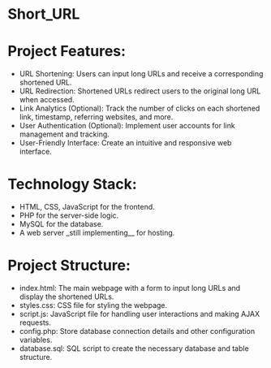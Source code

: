 # Short_URL
# Project Features:
<ul>
<li>URL Shortening: Users can input long URLs and receive a corresponding shortened URL.</li>
<li>URL Redirection: Shortened URLs redirect users to the original long URL when accessed.</li>
<li>Link Analytics (Optional): Track the number of clicks on each shortened link, timestamp, referring websites, and more.</li>
<li>User Authentication (Optional): Implement user accounts for link management and tracking.</li>
<li>User-Friendly Interface: Create an intuitive and responsive web interface.</li>
</ul>

# Technology Stack:

<ul>
<li>HTML, CSS, JavaScript for the frontend.</li>
<li>PHP for the server-side logic.</li>
<li>MySQL for the database.</li>
<li>A web server _still implementing__ for hosting.</li>
</ul>

# Project Structure:
<ul>
<li>index.html: The main webpage with a form to input long URLs and display the shortened URLs.</li>
<li>styles.css: CSS file for styling the webpage.</li>
<li>script.js: JavaScript file for handling user interactions and making AJAX requests.</li>
<li>config.php: Store database connection details and other configuration variables.</li>
<li>database.sql: SQL script to create the necessary database and table structure.</li>
</ul>
